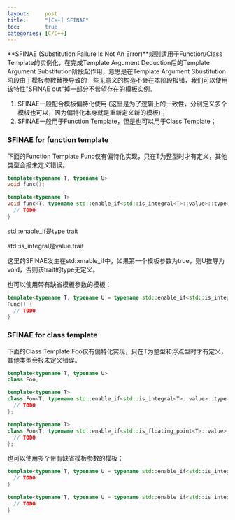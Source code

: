 ```yaml
---
layout:     post
title:      "[C++] SFINAE"
toc:        true
categories: [C/C++]
---
```

**SFINAE (Substitution Failure Is Not An Error)**规则适用于Function/Class Template的实例化，在完成Template Argument Deduction后的Template Argument Substitution阶段起作用，意思是在Template Argument Sbustitution阶段由于模板参数替换导致的一些无意义的构造不会在本阶段报错，我们可以使用该特性"SFINAE out"掉一部分不希望存在的模板实例。

1. SFINAE一般配合模板偏特化使用 (这里是为了逻辑上的一致性，分别定义多个模板也可以，因为偏特化本身就是重新定义新的模板)；
2. SFINAE一般用于Function Template，但是也可以用于Class Template；

### SFINAE for function template
下面的Function Template Func仅有偏特化实现，只在T为整型时才有定义，其他类型会报未定义错误。
```c++
template<typename T, typename U>
void func();

template<typename T>
void func<T, typename std::enable_if<std::is_integral<T>::value>::type>() {
  // TODO
}
```

std::enable_if是type trait

std::is_integral是value trait

这里的SFINAE发生在std::enable_if中，如果第一个模板参数为true，则U推导为void，否则该trait的type无定义。

也可以使用带有缺省模板参数的模板：
```c++
template<typename T, typename U = typename std::enable_if<std::is_integral<T>::value>::type>
Func() {
  // TODO
}
```

### SFINAE for class template
下面的Class Template Foo仅有偏特化实现，只在T为整型和浮点型时才有定义，其他类型会报未定义错误。
```c++
template<typename T, typename U>
class Foo;

template<typename T>
class Foo<T, typename std::enable_if<std::is_integral<T>::value>::type> {
  // TODO
};

template<typename T>
class Foo<T, typename std::enable_if<std::is_floating_point<T>::value>::type> {
  // TODO
};
```

也可以使用多个带有缺省模板参数的模板：
```c++
template<typename T, typename U = typename std::enable_if<std::is_integral<T>::value>::type> {
  // TODO
}

template<typename T, typename U = typename std::enable_if<std::is_integral<T>::value>::type> {
  // TODO
}
```

